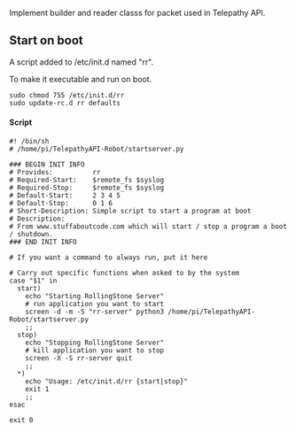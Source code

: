 Implement builder and reader classs for packet used in Telepathy API.
 
## Start on boot

A script added to /etc/init.d named "rr".

To make it executable and run on boot.
```
sudo chmod 755 /etc/init.d/rr
sudo update-rc.d rr defaults
```

#### Script
```
#! /bin/sh
# /home/pi/TelepathyAPI-Robot/startserver.py

### BEGIN INIT INFO
# Provides:          rr
# Required-Start:    $remote_fs $syslog
# Required-Stop:     $remote_fs $syslog
# Default-Start:     2 3 4 5
# Default-Stop:      0 1 6
# Short-Description: Simple script to start a program at boot
# Description:       
# From www.stuffaboutcode.com which will start / stop a program a boot / shutdown.
### END INIT INFO

# If you want a command to always run, put it here

# Carry out specific functions when asked to by the system
case "$1" in
  start)
    echo "Starting RollingStone Server"
    # run application you want to start
    screen -d -m -S "rr-server" python3 /home/pi/TelepathyAPI-Robot/startserver.py 
    ;;
  stop)
    echo "Stopping RollingStone Server"
    # kill application you want to stop
    screen -X -S rr-server quit
    ;;
  *)
    echo "Usage: /etc/init.d/rr {start|stop}"
    exit 1
    ;;
esac

exit 0
```
